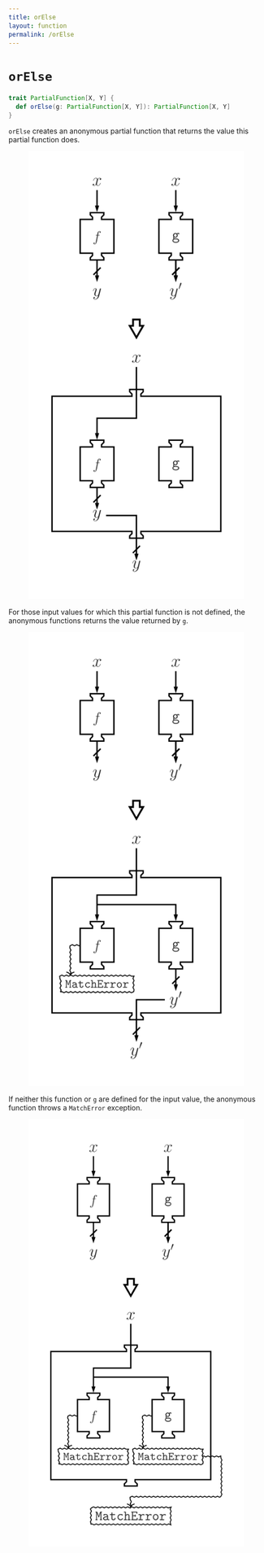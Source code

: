 ```yaml
---
title: orElse
layout: function
permalink: /orElse
---
```


# `orElse`

~~~ scala
trait PartialFunction[X, Y] {
  def orElse(g: PartialFunction[X, Y]): PartialFunction[X, Y]
}
~~~

`orElse` creates an anonymous partial function that returns the value this partial function does.

<figure class="diagram">
  <img src="images/orElse.svg" alt="orElse function">
  <!-- <figcaption class="diagram-desc"></figcaption> -->
</figure>

For those input values for which this partial function is not defined, the anonymous functions returns the value returned by `g`.

<figure class="diagram">
  <img src="images/orElse.2.svg" alt="orElse function">
  <!-- <figcaption class="diagram-desc"></figcaption> -->
</figure>

If neither this function or `g` are defined for the input value, the anonymous function throws a `MatchError` exception.

<figure class="diagram">
  <img src="images/orElse.3.svg" alt="orElse function">
  <!-- <figcaption class="diagram-desc"></figcaption> -->
</figure>
